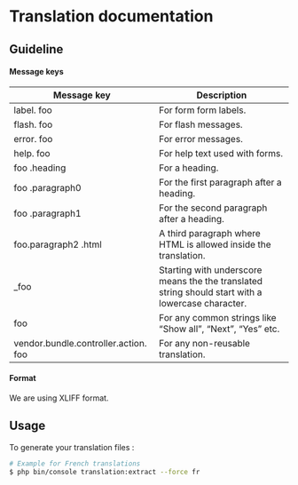 # Translation documentation

## Guideline

#### Message keys
| Message key                          | Description                                                                                       |
|--------------------------------------|---------------------------------------------------------------------------------------------------|
| label. foo                           | For form form labels.                                                                             |
| flash. foo                           | For flash messages.                                                                               |
| error. foo                           | For error messages.                                                                               |
| help. foo                            | For help text used with forms.                                                                    |
| foo .heading                         | For a heading.                                                                                    |
| foo .paragraph0                      | For the first paragraph after a heading.                                                          |
| foo .paragraph1                      | For the second paragraph after a heading.                                                         |
| foo.paragraph2 .html                 | A third paragraph where HTML is allowed inside the translation.                                   |
| _foo                                 | Starting with underscore means the the translated string should start with a lowercase character. |
| foo                                  | For any common strings like “Show all”, “Next”, “Yes” etc.                                        |
| vendor.bundle.controller.action. foo | For any non-reusable translation.                                                                 |

#### Format
We are using XLIFF format.


## Usage
To generate your translation files : 
```bash
# Example for French translations
$ php bin/console translation:extract --force fr
```
